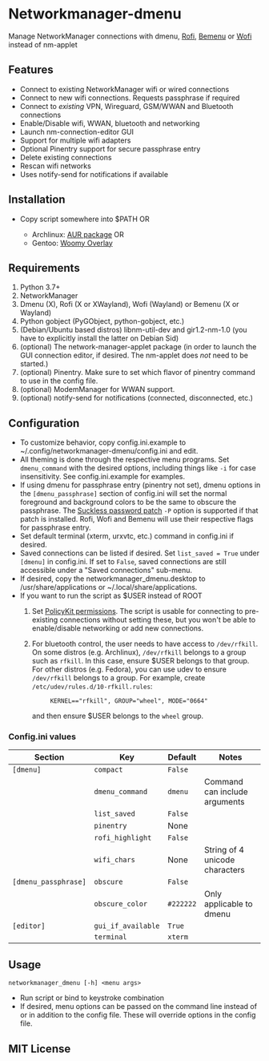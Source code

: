 # Networkmanager-dmenu

Manage NetworkManager connections with dmenu, [Rofi][1], [Bemenu][2] or
[Wofi][7] instead of nm-applet

## Features

- Connect to existing NetworkManager wifi or wired connections
- Connect to new wifi connections. Requests passphrase if required
- Connect to _existing_ VPN, Wireguard, GSM/WWAN and Bluetooth connections
- Enable/Disable wifi, WWAN, bluetooth and networking
- Launch nm-connection-editor GUI
- Support for multiple wifi adapters
- Optional Pinentry support for secure passphrase entry
- Delete existing connections
- Rescan wifi networks
- Uses notify-send for notifications if available

## Installation

- Copy script somewhere into $PATH OR

  - Archlinux: [AUR package][3] OR
  - Gentoo: [Woomy Overlay][4]

## Requirements

1. Python 3.7+
2. NetworkManager
3. Dmenu (X), Rofi (X or XWayland), Wofi (Wayland) or Bemenu (X or Wayland)
4. Python gobject (PyGObject, python-gobject, etc.)
5. (Debian/Ubuntu based distros) libnm-util-dev and gir1.2-nm-1.0 (you have to
   explicitly install the latter on Debian Sid)
6. (optional) The network-manager-applet package (in order to launch the GUI
   connection editor, if desired. The nm-applet does _not_ need to be started.)
7. (optional) Pinentry. Make sure to set which flavor of pinentry command to use
   in the config file.
8. (optional) ModemManager for WWAN support.
9. (optional) notify-send for notifications (connected, disconnected, etc.)

## Configuration 

- To customize behavior, copy config.ini.example to
  ~/.config/networkmanager-dmenu/config.ini and edit.
- All theming is done through the respective menu programs. Set `dmenu_command`
  with the desired options, including things like `-i` for case insensitivity.
  See config.ini.example for examples.
- If using dmenu for passphrase entry (pinentry not set), dmenu options in the
  `[dmenu_passphrase]` section of config.ini will set the normal foreground and
  background colors to be the same to obscure the passphrase. The [Suckless
  password patch][6] `-P` option is supported if that patch is installed. Rofi,
  Wofi and Bemenu will use their respective flags for passphrase entry.
- Set default terminal (xterm, urxvtc, etc.) command in config.ini if desired.
- Saved connections can be listed if desired. Set `list_saved = True` under
  `[dmenu]` in config.ini. If set to `False`, saved connections are still
  accessible under a "Saved connections" sub-menu.
- If desired, copy the networkmanager_dmenu.desktop to /usr/share/applications
  or ~/.local/share/applications.
- If you want to run the script as $USER instead of ROOT
    1. Set [PolicyKit permissions][5]. The script is usable for connecting to
       pre-existing connections without setting these, but you won't be able to
       enable/disable networking or add new connections.
    2. For bluetooth control, the user needs to have access to `/dev/rfkill`. On
       some distros (e.g. Archlinux), `/dev/rfkill` belongs to a group such as
       `rfkill`. In this case, ensure $USER belongs to that group. For other
       distros (e.g. Fedora), you can use udev to ensure `/dev/rfkill` belongs
       to a group. For example, create `/etc/udev/rules.d/10-rfkill.rules`:
       
                KERNEL=="rfkill", GROUP="wheel", MODE="0664"
    
       and then ensure $USER belongs to the `wheel` group.

### Config.ini values

| Section              | Key                | Default   | Notes                          |
|----------------------|--------------------|-----------|--------------------------------|
| `[dmenu]`            | `compact`          | `False`   |                                |
|                      | `dmenu_command`    | `dmenu`   | Command can include arguments  |
|                      | `list_saved`       | `False`   |                                |
|                      | `pinentry`         | None      |                                |
|                      | `rofi_highlight`   | `False`   |                                |
|                      | `wifi_chars`       | None      | String of 4 unicode characters |
| `[dmenu_passphrase]` | `obscure`          | `False`   |                                |
|                      | `obscure_color`    | `#222222` | Only applicable to dmenu       |
| `[editor]`           | `gui_if_available` | `True`    |                                |
|                      | `terminal`         | `xterm`   |                                |

## Usage

`networkmanager_dmenu [-h] <menu args>`

- Run script or bind to keystroke combination
- If desired, menu options can be passed on the command line instead of or in
  addition to the config file. These will override options in the config file.

## MIT License

[1]: https://davedavenport.github.io/rofi/ "Rofi"
[2]: https://github.com/Cloudef/bemenu "Bemenu" 
[3]: https://aur.archlinux.org/packages/networkmanager-dmenu-git/ "AUR Package" 
[4]: https://github.com/Woomy4680-exe/Woomy-overlay "Woomy Overlay" 
[5]: https://wiki.archlinux.org/index.php/NetworkManager#Set_up_PolicyKit_permissions "PolicyKit permissions"
[6]: https://tools.suckless.org/dmenu/patches/password/ "Suckless password patch" 
[7]: https://hg.sr.ht/~scoopta/wofi "Wofi"
